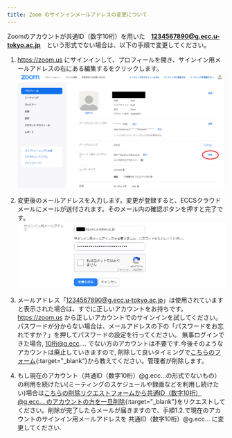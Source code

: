 ```yaml
---
title: Zoom のサインインメールアドレスの変更について
---
```


Zoomのアカウントが共通ID（数字10桁）を用いた　**1234567890@g.ecc.u-tokyo.ac.jp**　という形式でない場合は、以下の手順で変更してください。

1. https://zoom.us にサインインして、プロフィールを開き、サインイン用メールアドレスの右にある編集するをクリックします。
![zoom-signinaddress](image/zoom-signinaddress.png)

2. 変更後のメールアドレスを入力します。変更が登録すると、ECCSクラウドメールにメールが送付されます。そのメール内の確認ボタンを押すと完了です。
![zoom-signinaddress-error](image/zoom-signinaddress-confirm.png)

3. メールアドレス「1234567890@g.ecc.u-tokyo.ac.jp」は使用されていますと表示された場合は、すでに正しいアカウントをお持ちです。https://zoom.us から正しいアカウントでのサインインを試してください。
パスワードが分からない場合は、メールアドレスの下の「パスワードをお忘れですか？」を押してパスワードの設定を行ってください。
無事ログインできた場合, 10桁@g.ecc.... でない方のアカウントは不要です.今後そのようなアカウントは廃止していきますので, 削除して良いタイミングで[こちらのフォーム](https://forms.office.com/Pages/ResponsePage.aspx?id=T6978HAr10eaAgh1yvlMhHUY5ws7h1xGr9koV-KGC8RUNTBGSjJPN0ZWN0RIVFI2TVZZODZNT0xRRy4u){:target="_blank"}から教えてください。管理者が削除します。

4. もし現在のアカウント（共通ID（数字10桁）@g.ecc...の形式でないもの）の利用を続けたい(ミーティングのスケジュールや録画などを利用し続けたい)場合は[こちらの削除リクエストフォームから共通ID（数字10桁）@g.ecc... のアカウントの方を一旦削除](https://forms.office.com/Pages/ResponsePage.aspx?id=T6978HAr10eaAgh1yvlMhHUY5ws7h1xGr9koV-KGC8RUODI1N1VOTkJaMVUyTUwzQzFLSkgzWDAwUC4u){:target="_blank"}をリクエストしてください。削除が完了したらメールが届きますので、手順1.2.で現在のアカウントのサインイン用メールアドレスを 共通ID（数字10桁）@g.ecc... に変更してください.